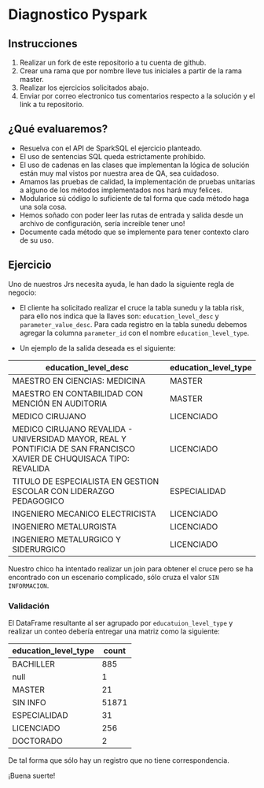 # Diagnostico Pyspark

## Instrucciones

1. Realizar un fork de este repositorio a tu cuenta de github.
2. Crear una rama que por nombre lleve tus iniciales a partir de la rama master.
3. Realizar los ejercicios solicitados abajo.
4. Enviar por correo electronico tus comentarios respecto a la solución y el link a tu repositorio.

## ¿Qué evaluaremos?

* Resuelva con el API de SparkSQL el ejercicio planteado.
* El uso de sentencias SQL queda estrictamente prohibido.
* El uso de cadenas en las clases que implementan la lógica de solución están muy mal vistos por nuestra area de QA, sea
  cuidadoso.
* Amamos las pruebas de calidad, la implementación de pruebas unitarias a alguno de los métodos implementados nos hará
  muy felices.
* Modularice sú código lo suficiente de tal forma que cada método haga una sola cosa.
* Hemos soñado con poder leer las rutas de entrada y salida desde un archivo de configuración, sería increible tener
  uno!
* Documente cada método que se implemente para tener contexto claro de su uso.

## Ejercicio

Uno de nuestros Jrs necesita ayuda, le han dado la siguiente regla de negocio:
* El cliente ha solicitado realizar el cruce la tabla sunedu y la tabla risk, para ello nos
indica que la llaves son: `education_level_desc` y `parameter_value_desc`. Para cada registro en la tabla sunedu debemos
agregar la columna `parameter_id` con el nombre `education_level_type`. 

* Un ejemplo de la salida deseada es el siguiente:

| education_level_desc | education_level_type |
| -------------------- | -------------------- |
|MAESTRO EN CIENCIAS: MEDICINA|MASTER|
|MAESTRO EN CONTABILIDAD CON MENCIÓN EN AUDITORIA|MASTER|
|MEDICO CIRUJANO|LICENCIADO|
|MEDICO CIRUJANO REVALIDA - UNIVERSIDAD MAYOR, REAL Y PONTIFICIA DE SAN FRANCISCO XAVIER DE CHUQUISACA TIPO: REVALIDA|LICENCIADO|
|TITULO DE ESPECIALISTA EN GESTION ESCOLAR CON LIDERAZGO PEDAGOGICO|ESPECIALIDAD|
|INGENIERO MECANICO ELECTRICISTA|LICENCIADO|
|INGENIERO METALURGISTA|LICENCIADO|
|INGENIERO METALURGICO Y SIDERURGICO|LICENCIADO|


Nuestro chico ha intentado realizar un join para obtener el cruce pero se ha encontrado con un escenario complicado, sólo cruza el valor `SIN INFORMACION`.

### Validación

El DataFrame resultante al ser agrupado por `educatuion_level_type` y realizar un conteo debería entregar una matriz como la siguiente:

| education_level_type | count|
|----------------------|------|
|BACHILLER             |   885|
|null                  |     1|
|MASTER                |    21|
|SIN INFO              | 51871|
|ESPECIALIDAD          |    31|
|LICENCIADO            |   256|
|DOCTORADO             |     2|

De tal forma que sólo hay un registro que no tiene correspondencia.

¡Buena suerte!
